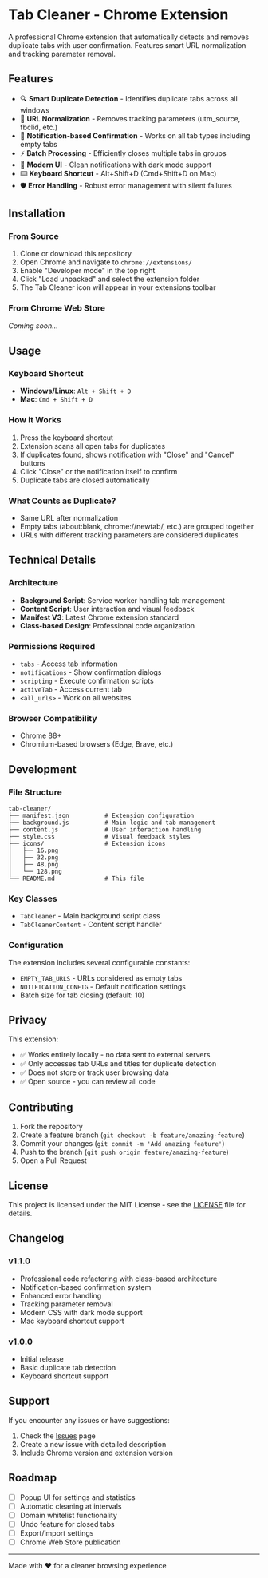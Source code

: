 # Tab Cleaner - Chrome Extension

A professional Chrome extension that automatically detects and removes duplicate tabs with user confirmation. Features smart URL normalization and tracking parameter removal.

## Features

- 🔍 **Smart Duplicate Detection** - Identifies duplicate tabs across all windows
- 🧹 **URL Normalization** - Removes tracking parameters (utm_source, fbclid, etc.)
- 🔔 **Notification-based Confirmation** - Works on all tab types including empty tabs
- ⚡ **Batch Processing** - Efficiently closes multiple tabs in groups
- 🎨 **Modern UI** - Clean notifications with dark mode support
- ⌨️ **Keyboard Shortcut** - Alt+Shift+D (Cmd+Shift+D on Mac)
- 🛡️ **Error Handling** - Robust error management with silent failures

## Installation

### From Source
1. Clone or download this repository
2. Open Chrome and navigate to `chrome://extensions/`
3. Enable "Developer mode" in the top right
4. Click "Load unpacked" and select the extension folder
5. The Tab Cleaner icon will appear in your extensions toolbar

### From Chrome Web Store
*Coming soon...*

## Usage

### Keyboard Shortcut
- **Windows/Linux**: `Alt + Shift + D`
- **Mac**: `Cmd + Shift + D`

### How it Works
1. Press the keyboard shortcut
2. Extension scans all open tabs for duplicates
3. If duplicates found, shows notification with "Close" and "Cancel" buttons
4. Click "Close" or the notification itself to confirm
5. Duplicate tabs are closed automatically

### What Counts as Duplicate?
- Same URL after normalization
- Empty tabs (about:blank, chrome://newtab/, etc.) are grouped together
- URLs with different tracking parameters are considered duplicates

## Technical Details

### Architecture
- **Background Script**: Service worker handling tab management
- **Content Script**: User interaction and visual feedback
- **Manifest V3**: Latest Chrome extension standard
- **Class-based Design**: Professional code organization

### Permissions Required
- `tabs` - Access tab information
- `notifications` - Show confirmation dialogs
- `scripting` - Execute confirmation scripts
- `activeTab` - Access current tab
- `<all_urls>` - Work on all websites

### Browser Compatibility
- Chrome 88+
- Chromium-based browsers (Edge, Brave, etc.)

## Development

### File Structure
```
tab-cleaner/
├── manifest.json          # Extension configuration
├── background.js          # Main logic and tab management
├── content.js             # User interaction handling
├── style.css              # Visual feedback styles
├── icons/                 # Extension icons
│   ├── 16.png
│   ├── 32.png
│   ├── 48.png
│   └── 128.png
└── README.md              # This file
```

### Key Classes
- `TabCleaner` - Main background script class
- `TabCleanerContent` - Content script handler

### Configuration
The extension includes several configurable constants:
- `EMPTY_TAB_URLS` - URLs considered as empty tabs
- `NOTIFICATION_CONFIG` - Default notification settings
- Batch size for tab closing (default: 10)

## Privacy

This extension:
- ✅ Works entirely locally - no data sent to external servers
- ✅ Only accesses tab URLs and titles for duplicate detection
- ✅ Does not store or track user browsing data
- ✅ Open source - you can review all code

## Contributing

1. Fork the repository
2. Create a feature branch (`git checkout -b feature/amazing-feature`)
3. Commit your changes (`git commit -m 'Add amazing feature'`)
4. Push to the branch (`git push origin feature/amazing-feature`)
5. Open a Pull Request

## License

This project is licensed under the MIT License - see the [LICENSE](LICENSE) file for details.

## Changelog

### v1.1.0
- Professional code refactoring with class-based architecture
- Notification-based confirmation system
- Enhanced error handling
- Tracking parameter removal
- Modern CSS with dark mode support
- Mac keyboard shortcut support

### v1.0.0
- Initial release
- Basic duplicate tab detection
- Keyboard shortcut support

## Support

If you encounter any issues or have suggestions:
1. Check the [Issues](../../issues) page
2. Create a new issue with detailed description
3. Include Chrome version and extension version

## Roadmap

- [ ] Popup UI for settings and statistics
- [ ] Automatic cleaning at intervals
- [ ] Domain whitelist functionality
- [ ] Undo feature for closed tabs
- [ ] Export/import settings
- [ ] Chrome Web Store publication

---

Made with ❤️ for a cleaner browsing experience
